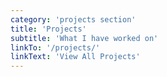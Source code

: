 ```yaml
---
category: 'projects section'
title: 'Projects'
subtitle: 'What I have worked on'
linkTo: '/projects/'
linkText: 'View All Projects'
---
```

